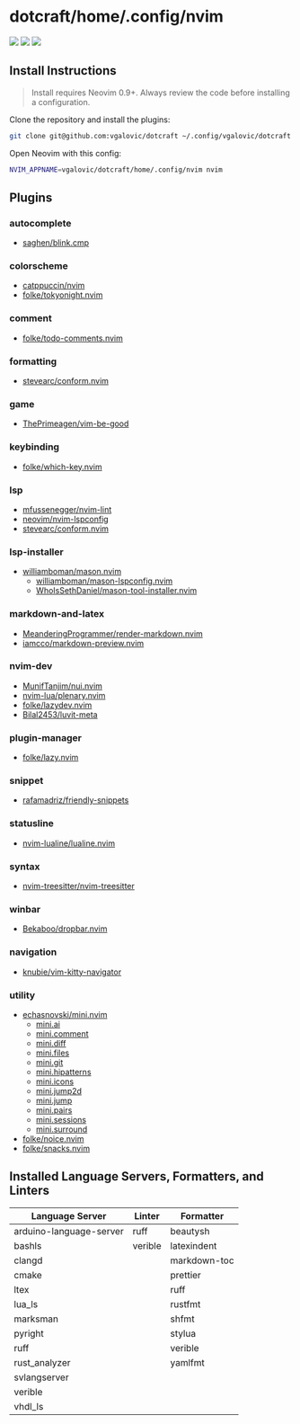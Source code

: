 # dotcraft/home/.config/nvim

<a href="https://dotfyle.com/vgalovic/dotcraft-home-config-nvim"><img src="https://dotfyle.com/vgalovic/dotcraft-home-config-nvim/badges/plugins?style=flat" /></a>
<a href="https://dotfyle.com/vgalovic/dotcraft-home-config-nvim"><img src="https://dotfyle.com/vgalovic/dotcraft-home-config-nvim/badges/leaderkey?style=flat" /></a>
<a href="https://dotfyle.com/vgalovic/dotcraft-home-config-nvim"><img src="https://dotfyle.com/vgalovic/dotcraft-home-config-nvim/badges/plugin-manager?style=flat" /></a>

## Install Instructions

> Install requires Neovim 0.9+. Always review the code before installing a configuration.

Clone the repository and install the plugins:

```sh
git clone git@github.com:vgalovic/dotcraft ~/.config/vgalovic/dotcraft
```

Open Neovim with this config:

```sh
NVIM_APPNAME=vgalovic/dotcraft/home/.config/nvim nvim
```

## Plugins

### autocomplete

- [saghen/blink.cmp](https://github.com/saghen/blink.cmp)

### colorscheme

- [catppuccin/nvim](https://dotfyle.com/plugins/catppuccin/nvim)
- [folke/tokyonight.nvim](https://dotfyle.com/plugins/folke/tokyonight.nvim)

### comment

- [folke/todo-comments.nvim](https://dotfyle.com/plugins/folke/todo-comments.nvim)

### formatting

- [stevearc/conform.nvim](https://dotfyle.com/plugins/stevearc/conform.nvim)

### game

- [ThePrimeagen/vim-be-good](https://dotfyle.com/plugins/ThePrimeagen/vim-be-good)

### keybinding

- [folke/which-key.nvim](https://dotfyle.com/plugins/folke/which-key.nvim)

### lsp

- [mfussenegger/nvim-lint](https://dotfyle.com/plugins/mfussenegger/nvim-lint)
- [neovim/nvim-lspconfig](https://dotfyle.com/plugins/neovim/nvim-lspconfig)
- [stevearc/conform.nvim](https://github.com/stevearc/conform.nvim)

### lsp-installer

- [williamboman/mason.nvim](https://dotfyle.com/plugins/williamboman/mason.nvim)
  - [williamboman/mason-lspconfig.nvim](https://github.com/williamboman/mason-lspconfig.nvim)
  - [WhoIsSethDaniel/mason-tool-installer.nvim](https://github.com/WhoIsSethDaniel/mason-tool-installer.nvim)

### markdown-and-latex

- [MeanderingProgrammer/render-markdown.nvim](https://dotfyle.com/plugins/MeanderingProgrammer/render-markdown.nvim)
- [iamcco/markdown-preview.nvim](https://dotfyle.com/plugins/iamcco/markdown-preview.nvim)

### nvim-dev

- [MunifTanjim/nui.nvim](https://dotfyle.com/plugins/MunifTanjim/nui.nvim)
- [nvim-lua/plenary.nvim](https://dotfyle.com/plugins/nvim-lua/plenary.nvim)
- [folke/lazydev.nvim](https://dotfyle.com/plugins/folke/lazydev.nvim)
- [Bilal2453/luvit-meta](https://github.com/Bilal2453/luvit-meta)

### plugin-manager

- [folke/lazy.nvim](https://dotfyle.com/plugins/folke/lazy.nvim)

### snippet

- [rafamadriz/friendly-snippets](https://dotfyle.com/plugins/rafamadriz/friendly-snippets)

### statusline

- [nvim-lualine/lualine.nvim](https://dotfyle.com/plugins/nvim-lualine/lualine.nvim)

### syntax

- [nvim-treesitter/nvim-treesitter](https://dotfyle.com/plugins/nvim-treesitter/nvim-treesitter)

### winbar

- [Bekaboo/dropbar.nvim](https://dotfyle.com/plugins/Bekaboo/dropbar.nvim)

### navigation

- [knubie/vim-kitty-navigator](https://github.com/knubie/vim-kitty-navigator)

### utility

- [echasnovski/mini.nvim](https://dotfyle.com/plugins/echasnovski/mini.nvim)
  - [mini.ai](https://github.com/echasnovski/mini.ai)
  - [mini.comment](https://github.com/echasnovski/mini.comment)
  - [mini.diff](https://github.com/echasnovski/mini.diff)
  - [mini.files](https://github.com/echasnovski/mini.files)
  - [mini.git](https://github.com/echasnovski/mini.git)
  - [mini.hipatterns](https://github.com/echasnovski/mini.hipatterns)
  - [mini.icons](https://github.com/echasnovski/mini.icons)
  - [mini.jump2d](https://github.com/echasnovski/mini.jump2d)
  - [mini.jump](https://github.com/echasnovski/mini.jump)
  - [mini.pairs](https://github.com/echasnovski/mini.pairs)
  - [mini.sessions](https://github.com/echasnovski/mini.sessions)
  <!-- - [mini.statusline](https://github.com/echasnovski/mini.statusline) -->
  - [mini.surround](https://github.com/echasnovski/mini.surround)
  <!-- - [mini.tabline](https://github.com/echasnovski/mini.tabline) -->
- [folke/noice.nvim](https://dotfyle.com/plugins/folke/noice.nvim)
- [folke/snacks.nvim](https://dotfyle.com/plugins/folke/snacks.nvim)

## Installed Language Servers, Formatters, and Linters

| Language Server         | Linter  | Formatter    |
| ----------------------- | ------- | ------------ |
| arduino-language-server | ruff    | beautysh     |
| bashls                  | verible | latexindent  |
| clangd                  |         | markdown-toc |
| cmake                   |         | prettier     |
| ltex                    |         | ruff         |
| lua_ls                  |         | rustfmt      |
| marksman                |         | shfmt        |
| pyright                 |         | stylua       |
| ruff                    |         | verible      |
| rust_analyzer           |         | yamlfmt      |
| svlangserver            |         |              |
| verible                 |         |              |
| vhdl_ls                 |         |              |
